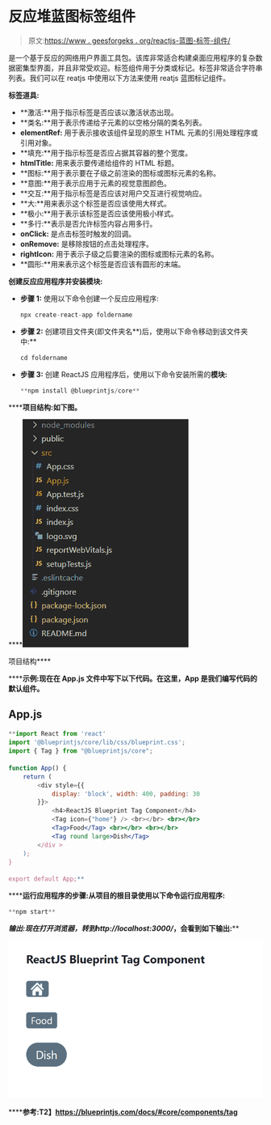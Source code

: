# 反应堆蓝图标签组件

> 原文:[https://www . geesforgeks . org/reactjs-蓝图-标签-组件/](https://www.geeksforgeeks.org/reactjs-blueprint-tag-component/)

是一个基于反应的网络用户界面工具包。该库非常适合构建桌面应用程序的复杂数据密集型界面，并且非常受欢迎。标签组件用于分类或标记。标签非常适合字符串列表。我们可以在 reatjs 中使用以下方法来使用 reatjs 蓝图标记组件。

**标签道具:**

*   **激活:**用于指示标签是否应该以激活状态出现。
*   **类名:**用于表示传递给子元素的以空格分隔的类名列表。
*   **elementRef:** 用于表示接收该组件呈现的原生 HTML 元素的引用处理程序或引用对象。
*   **填充:**用于指示标签是否应占据其容器的整个宽度。
*   **htmlTitle:** 用来表示要传递给组件的 HTML 标题。
*   **图标:**用于表示要在子级之前渲染的图标或图标元素的名称。
*   **意图:**用于表示应用于元素的视觉意图颜色。
*   **交互:**用于指示标签是否应该对用户交互进行视觉响应。
*   **大:**用来表示这个标签是否应该使用大样式。
*   **极小:**用于表示该标签是否应该使用极小样式。
*   **多行:**表示是否允许标签内容占用多行。
*   **onClick:** 是点击标签时触发的回调。
*   **onRemove:** 是移除按钮的点击处理程序。
*   **rightIcon:** 用于表示子级之后要渲染的图标或图标元素的名称。
*   **圆形:**用来表示这个标签是否应该有圆形的末端。

**创建反应应用程序并安装模块:**

*   **步骤 1:** 使用以下命令创建一个反应应用程序:

    ```jsx
    npx create-react-app foldername
    ```

*   **步骤 2:** 创建项目文件夹(即文件夹名**)后，使用以下命令移动到该文件夹中:**

    ```jsx
    cd foldername
    ```

*   **步骤 3:** 创建 ReactJS 应用程序后，使用以下命令安装所需的****模块:****

    ```jsx
    **npm install @blueprintjs/core**
    ```

******项目结构:**如下图。****

****![](img/f04ae0d8b722a9fff0bd9bd138b29c23.png)

项目结构**** 

******示例:**现在在 **App.js** 文件中写下以下代码。在这里，App 是我们编写代码的默认组件。****

## ****App.js****

```jsx
**import React from 'react'
import '@blueprintjs/core/lib/css/blueprint.css';
import { Tag } from "@blueprintjs/core";

function App() {
    return (
        <div style={{
            display: 'block', width: 400, padding: 30
        }}>
            <h4>ReactJS Blueprint Tag Component</h4>
            <Tag icon={"home"} /> <br></br> <br></br>
            <Tag>Food</Tag> <br></br> <br></br>
            <Tag round large>Dish</Tag>
        </div >
    );
}

export default App;**
```

******运行应用程序的步骤:**从项目的根目录使用以下命令运行应用程序:****

```jsx
**npm start**
```

******输出:**现在打开浏览器，转到***http://localhost:3000/***，会看到如下输出:****

****![](img/c549c7f4479383c15b6e1d0c589034d0.png)****

******参考:**T2】https://blueprintjs.com/docs/#core/components/tag****
